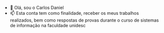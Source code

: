 - 👋 Olá, sou o Carlos Daniel 
- 📫 Esta conta tem como finalidade, receber os meus trabalhos realizados, bem como respostas de provas durante o curso de sistemas de informação na faculdade unidesc
